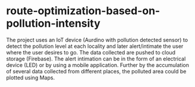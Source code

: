 # route-optimization-based-on-pollution-intensity
The project uses an IoT device (Aurdino with pollution detected sensor) to detect the pollution level at each locality and later alert/intimate the user where the user desires to go. The data collected are pushed to cloud storage (Firebase). The alert intimation can be in the form of an electrical device (LED) or by using a mobile application. Further by the accumulation of several data collected from different places, the polluted area could be plotted using Maps.

